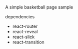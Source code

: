 A simple basketball page sample

dependencies
  - react-router
  - react-reveal
  - react-slick
  - react-transition